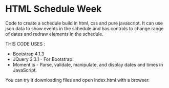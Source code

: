 # HTML Schedule Week

Code to create a schedule build in html, css and pure javascript. It can use json data to show events in the schedule and has controls to change range of dates and redraw elements in the schedule.


THIS CODE USES :

- Bootstrap 4.1.3
- JQuery 3.3.1 	- For Bootstrap
- Moment js  	- Parse, validate, manipulate, and display dates and times in JavaScript.


You can try it downloading files and open index.html with a browser.

